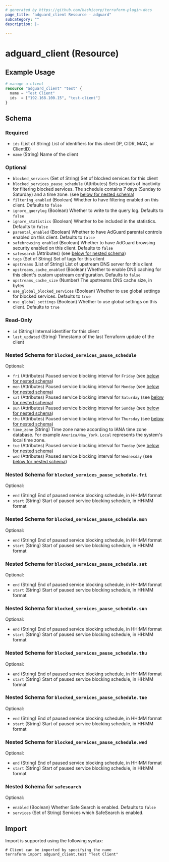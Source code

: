 ```yaml
---
# generated by https://github.com/hashicorp/terraform-plugin-docs
page_title: "adguard_client Resource - adguard"
subcategory: ""
description: |-
  
---
```


# adguard_client (Resource)



## Example Usage

```terraform
# manage a client
resource "adguard_client" "test" {
  name = "Test Client"
  ids  = ["192.168.100.15", "test-client"]
}
```

<!-- schema generated by tfplugindocs -->
## Schema

### Required

- `ids` (List of String) List of identifiers for this client (IP, CIDR, MAC, or ClientID)
- `name` (String) Name of the client

### Optional

- `blocked_services` (Set of String) Set of blocked services for this client
- `blocked_services_pause_schedule` (Attributes) Sets periods of inactivity for filtering blocked services. The schedule contains 7 days (Sunday to Saturday) and a time zone. (see [below for nested schema](#nestedatt--blocked_services_pause_schedule))
- `filtering_enabled` (Boolean) Whether to have filtering enabled on this client. Defaults to `false`
- `ignore_querylog` (Boolean) Whether to write to the query log. Defaults to `false`
- `ignore_statistics` (Boolean) Whether to be included in the statistics. Defaults to `false`
- `parental_enabled` (Boolean) Whether to have AdGuard parental controls enabled on this client. Defaults to `false`
- `safebrowsing_enabled` (Boolean) Whether to have AdGuard browsing security enabled on this client. Defaults to `false`
- `safesearch` (Attributes) (see [below for nested schema](#nestedatt--safesearch))
- `tags` (Set of String) Set of tags for this client
- `upstreams` (List of String) List of upstream DNS server for this client
- `upstreams_cache_enabled` (Boolean) Whether to enable DNS caching for this client's custom upstream configuration. Defaults to `false`
- `upstreams_cache_size` (Number) The upstreams DNS cache size, in bytes
- `use_global_blocked_services` (Boolean) Whether to use global settings for blocked services. Defaults to `true`
- `use_global_settings` (Boolean) Whether to use global settings on this client. Defaults to `true`

### Read-Only

- `id` (String) Internal identifier for this client
- `last_updated` (String) Timestamp of the last Terraform update of the client

<a id="nestedatt--blocked_services_pause_schedule"></a>
### Nested Schema for `blocked_services_pause_schedule`

Optional:

- `fri` (Attributes) Paused service blocking interval for `Friday` (see [below for nested schema](#nestedatt--blocked_services_pause_schedule--fri))
- `mon` (Attributes) Paused service blocking interval for `Monday` (see [below for nested schema](#nestedatt--blocked_services_pause_schedule--mon))
- `sat` (Attributes) Paused service blocking interval for `Saturday` (see [below for nested schema](#nestedatt--blocked_services_pause_schedule--sat))
- `sun` (Attributes) Paused service blocking interval for `Sunday` (see [below for nested schema](#nestedatt--blocked_services_pause_schedule--sun))
- `thu` (Attributes) Paused service blocking interval for `Thursday` (see [below for nested schema](#nestedatt--blocked_services_pause_schedule--thu))
- `time_zone` (String) Time zone name according to IANA time zone database. For example `America/New_York`. `Local` represents the system's local time zone.
- `tue` (Attributes) Paused service blocking interval for `Tueday` (see [below for nested schema](#nestedatt--blocked_services_pause_schedule--tue))
- `wed` (Attributes) Paused service blocking interval for `Wednesday` (see [below for nested schema](#nestedatt--blocked_services_pause_schedule--wed))

<a id="nestedatt--blocked_services_pause_schedule--fri"></a>
### Nested Schema for `blocked_services_pause_schedule.fri`

Optional:

- `end` (String) End of paused service blocking schedule, in HH:MM format
- `start` (String) Start of paused service blocking schedule, in HH:MM format


<a id="nestedatt--blocked_services_pause_schedule--mon"></a>
### Nested Schema for `blocked_services_pause_schedule.mon`

Optional:

- `end` (String) End of paused service blocking schedule, in HH:MM format
- `start` (String) Start of paused service blocking schedule, in HH:MM format


<a id="nestedatt--blocked_services_pause_schedule--sat"></a>
### Nested Schema for `blocked_services_pause_schedule.sat`

Optional:

- `end` (String) End of paused service blocking schedule, in HH:MM format
- `start` (String) Start of paused service blocking schedule, in HH:MM format


<a id="nestedatt--blocked_services_pause_schedule--sun"></a>
### Nested Schema for `blocked_services_pause_schedule.sun`

Optional:

- `end` (String) End of paused service blocking schedule, in HH:MM format
- `start` (String) Start of paused service blocking schedule, in HH:MM format


<a id="nestedatt--blocked_services_pause_schedule--thu"></a>
### Nested Schema for `blocked_services_pause_schedule.thu`

Optional:

- `end` (String) End of paused service blocking schedule, in HH:MM format
- `start` (String) Start of paused service blocking schedule, in HH:MM format


<a id="nestedatt--blocked_services_pause_schedule--tue"></a>
### Nested Schema for `blocked_services_pause_schedule.tue`

Optional:

- `end` (String) End of paused service blocking schedule, in HH:MM format
- `start` (String) Start of paused service blocking schedule, in HH:MM format


<a id="nestedatt--blocked_services_pause_schedule--wed"></a>
### Nested Schema for `blocked_services_pause_schedule.wed`

Optional:

- `end` (String) End of paused service blocking schedule, in HH:MM format
- `start` (String) Start of paused service blocking schedule, in HH:MM format



<a id="nestedatt--safesearch"></a>
### Nested Schema for `safesearch`

Optional:

- `enabled` (Boolean) Whether Safe Search is enabled. Defaults to `false`
- `services` (Set of String) Services which SafeSearch is enabled.

## Import

Import is supported using the following syntax:

```shell
# Client can be imported by specifying the name
terraform import adguard_client.test "Test Client"
```
